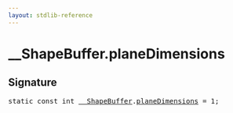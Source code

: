 ```yaml
---
layout: stdlib-reference
---
```


# __ShapeBuffer.planeDimensions

## Signature
<pre>
<span class='code_keyword'>static</span> <span class='code_keyword'>const</span> <span class="code_keyword">int</span> <a href="../types/0_shapebuffer-027/index" class="code_type">__ShapeBuffer</a>.<a href="planedimensions-5" class="code_var">planeDimensions</a> = 1;
</pre>


